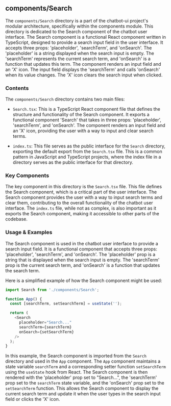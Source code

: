 
## components/Search

The `components/Search` directory is a part of the chatbot-ui project's modular architecture, specifically within the components module. This directory is dedicated to the Search component of the chatbot user interface. The Search component is a functional React component written in TypeScript, designed to provide a search input field in the user interface. It accepts three props: 'placeholder', 'searchTerm', and 'onSearch'. The 'placeholder' is a string displayed when the search input is empty. The 'searchTerm' represents the current search term, and 'onSearch' is a function that updates this term. The component renders an input field and an 'X' icon. The input field displays the 'searchTerm' and calls 'onSearch' when its value changes. The 'X' icon clears the search input when clicked.

### Contents

The `components/Search` directory contains two main files:

- `Search.tsx`: This is a TypeScript React component file that defines the structure and functionality of the Search component. It exports a functional component 'Search' that takes in three props: 'placeholder', 'searchTerm', and 'onSearch'. The component renders an input field and an 'X' icon, providing the user with a way to input and clear search terms.

- `index.ts`: This file serves as the public interface for the `Search` directory, exporting the default export from the `Search.tsx` file. This is a common pattern in JavaScript and TypeScript projects, where the index file in a directory serves as the public interface for that directory.

### Key Components

The key component in this directory is the `Search.tsx` file. This file defines the Search component, which is a critical part of the user interface. The Search component provides the user with a way to input search terms and clear them, contributing to the overall functionality of the chatbot user interface. The `index.ts` file, while not as complex, is also important as it exports the Search component, making it accessible to other parts of the codebase.

### Usage & Examples

The Search component is used in the chatbot user interface to provide a search input field. It is a functional component that accepts three props: 'placeholder', 'searchTerm', and 'onSearch'. The 'placeholder' prop is a string that is displayed when the search input is empty. The 'searchTerm' prop is the current search term, and 'onSearch' is a function that updates the search term.

Here is a simplified example of how the Search component might be used:

```typescript
import Search from './components/Search';

function App() {
  const [searchTerm, setSearchTerm] = useState('');

  return (
    <Search
      placeholder="Search..."
      searchTerm={searchTerm}
      onSearch={setSearchTerm}
    />
  );
}
```

In this example, the Search component is imported from the `Search` directory and used in the `App` component. The `App` component maintains a state variable `searchTerm` and a corresponding setter function `setSearchTerm` using the `useState` hook from React. The Search component is then rendered with the 'placeholder' prop set to "Search...", the 'searchTerm' prop set to the `searchTerm` state variable, and the 'onSearch' prop set to the `setSearchTerm` function. This allows the Search component to display the current search term and update it when the user types in the search input field or clicks the 'X' icon.
